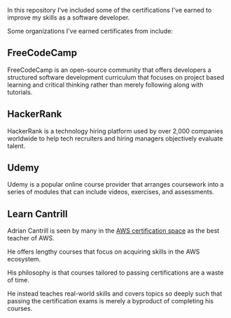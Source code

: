 In this repository I've included some of the certifications I've earned to improve my skills as a software developer.

Some organizations I've earned certificates from include:

## FreeCodeCamp

FreeCodeCamp is an open-source community that offers developers a structured software development curriculum that focuses on project based learning and critical thinking rather than merely following along with tutorials.

## HackerRank

HackerRank is a technology hiring platform used by over 2,000 companies worldwide to help tech recruiters and hiring managers objectively evaluate talent.

## Udemy

Udemy is a popular online course provider that arranges coursework into a series of modules that can include videos, exercises, and assessments.

## Learn Cantrill

Adrian Cantrill is seen by many in the [AWS certification space](https://www.reddit.com/r/AWSCertifications/) as the best teacher of AWS.

He offers lengthy courses that focus on acquiring skills in the AWS ecosystem.

His philosophy is that courses tailored to passing certifications are a waste of time.

He instead teaches real-world skills and covers topics so deeply such that passing the certification exams is merely a byproduct of completing his courses.
